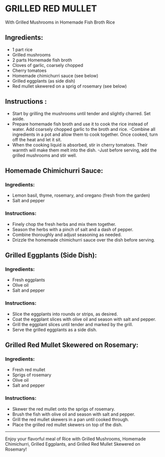 # GRILLED RED MULLET
With Grilled Mushrooms in Homemade Fish Broth Rice

## Ingredients:
- 1 part rice
- Grilled mushrooms
- 2 parts Homemade fish broth
- Cloves of garlic, coarsely chopped
- Cherry tomatoes
- Homemade chimichurri sauce (see below)
- Grilled eggplants (as side dish)
- Red mullet skewered on a sprig of rosemary (see below)

## Instructions :
- Start by grilling the mushrooms until tender and slightly charred. Set aside.
- Prepare homemade fish broth and use it to cook the rice instead of water. Add coarsely chopped garlic to the broth and rice.
-Combine all ingredients in a pot and allow them to cook together. Once cooked, turn off the heat and let it sit.
- When the cooking liquid is absorbed, stir in cherry tomatoes. Their warmth will make them melt into the dish.
-Just before serving, add the grilled mushrooms and stir well.

## Homemade Chimichurri Sauce:
### Ingredients:
- Lemon basil, thyme, rosemary, and oregano (fresh from the garden)
- Salt and pepper

### Instructions:
- Finely chop the fresh herbs and mix them together.
- Season the herbs with a pinch of salt and a dash of pepper.
- Combine thoroughly and adjust seasoning as needed.
- Drizzle the homemade chimichurri sauce over the dish before serving.

## Grilled Eggplants (Side Dish):
### Ingredients:
- Fresh eggplants
- Olive oil
- Salt and pepper

### Instructions:
- Slice the eggplants into rounds or strips, as desired.
- Coat the eggplant slices with olive oil and season with salt and pepper.
- Grill the eggplant slices until tender and marked by the grill.
- Serve the grilled eggplants as a side dish.

## Grilled Red Mullet Skewered on Rosemary:
### Ingredients:
- Fresh red mullet
- Sprigs of rosemary
- Olive oil
- Salt and pepper

### Instructions:
- Skewer the red mullet onto the sprigs of rosemary.
- Brush the fish with olive oil and season with salt and pepper.
- Grill the red mullet skewers in a pan until cooked through.
- Place the grilled red mullet skewers on top of the dish.

---

Enjoy your flavorful meal of Rice with Grilled Mushrooms, Homemade Chimichurri, Grilled Eggplants, and Grilled Red Mullet Skewered on Rosemary!
```
